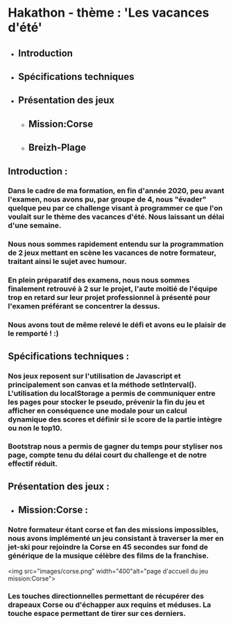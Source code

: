 # Hakathon - thème : 'Les vacances d'été'

* ## Introduction
* ## Spécifications techniques
* ## Présentation des jeux
    * ## Mission:Corse
    * ## Breizh-Plage

## Introduction :

### Dans le cadre de ma formation, en fin d'année 2020, peu avant l'examen, nous avons pu, par groupe de 4, nous "évader" quelque peu par ce challenge visant à programmer ce que l'on voulait sur le thème des vacances d'été. Nous laissant un délai d'une semaine.

### Nous nous sommes rapidement entendu sur la programmation de 2 jeux mettant en scène les vacances de notre formateur, traitant ainsi le sujet avec humour.

### En plein préparatif des examens, nous nous sommes finalement retrouvé à 2 sur le projet, l'aute moitié de l'équipe trop en retard sur leur projet professionnel à présenté pour l'examen préférant se concentrer la dessus.

### Nous avons tout de même relevé le défi et avons eu le plaisir de le remporté ! :)

## Spécifications techniques :

### Nos jeux reposent sur l'utilisation de Javascript et principalement son canvas et la méthode setInterval(). L'utilisation du localStorage a permis de communiquer entre les pages pour stocker le pseudo, prévenir la fin du jeu et afficher en conséquence une modale pour un calcul dynamique des scores et définir si le score de la partie intègre ou non le top10.

### Bootstrap nous a permis de gagner du temps pour styliser nos page, compte tenu du délai court du challenge et de notre effectif réduit.

## Présentation des jeux :
* ## Mission:Corse :
### Notre formateur étant corse et fan des missions impossibles, nous avons implémenté un jeu consistant à traverser la mer en jet-ski pour rejoindre la Corse en 45 secondes sur fond de générique de la musique célèbre des films de la franchise. 

<img src="images/corse.png" width="400"alt="page d'accueil du jeu mission:Corse">


### Les touches directionnelles permettant de récupérer des drapeaux Corse ou d'échapper aux requins et méduses. La touche espace permettant de tirer sur ces derniers.
